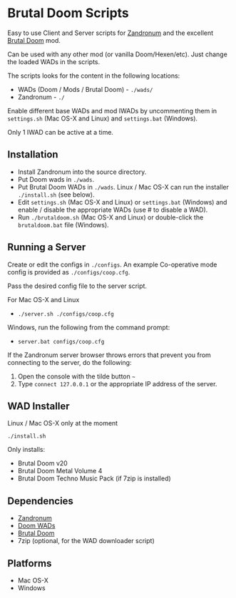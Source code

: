 Brutal Doom Scripts
===================

Easy to use Client and Server scripts for [Zandronum](http://www.zandronum.com) and the excellent [Brutal Doom](http://www.moddb.com/mods/brutal-doom) mod.

Can be used with any other mod (or vanilla Doom/Hexen/etc). Just change the loaded WADs in the scripts.

The scripts looks for the content in the following locations:

   * WADs (Doom / Mods / Brutal Doom) - `./wads/`
   * Zandronum - `./`

Enable different base WADs and mod IWADs by uncommenting them in `settings.sh` (Mac OS-X and Linux) and `settings.bat` (Windows).

Only 1 IWAD can be active at a time.


Installation
-----------------------------

 * Install Zandronum into the source directory.
 * Put Doom wads in `./wads`.
 * Put Brutal Doom WADs in `./wads`. Linux / Mac OS-X can run the installer `./install.sh` (see below).
 * Edit `settings.sh` (Mac OS-X and Linux) or `settings.bat` (Windows) and enable / disable the appropriate WADs (use # to disable a WAD). 
 * Run `./brutaldoom.sh` (Mac OS-X and Linux) or double-click the `brutaldoom.bat` file (Windows).


Running a Server
----------------

Create or edit the configs in `./configs`.
An example Co-operative mode config is provided as `./configs/coop.cfg`.

Pass the desired config file to the server script.

For Mac OS-X and Linux
 * `./server.sh ./configs/coop.cfg`

Windows, run the following from the command prompt:
 * `server.bat configs/coop.cfg`

If the Zandronum server browser throws errors that prevent you from connecting to the server, do the following:
 1. Open the console with the tilde button `~`
 2. Type `connect 127.0.0.1` or the appropriate IP address of the server.


WAD Installer
-------------
Linux / Mac OS-X only at the moment

```
./install.sh
```

Only installs:

 * Brutal Doom v20
 * Brutal Doom Metal Volume 4
  * Brutal Doom Techno Music Pack (if 7zip is installed)


Dependencies
------------

   * [Zandronum](http://www.zandronum.com)
   * [Doom WADs](http://www.jbserver.com/downloads/games/doom/misc/shareware/doom19s.zip)
   * [Brutal Doom](http://www.moddb.com/mods/brutal-doom)
   * 7zip (optional, for the WAD downloader script)

Platforms
---------

   * Mac OS-X
   * Windows
